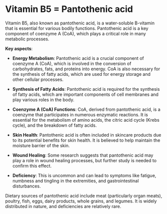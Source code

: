 # Vitamin B5 = Pantothenic acid

Vitamin B5, also known as pantothenic acid, is a water-soluble B-vitamin that is essential for various bodily functions. Pantothenic acid is a key component of coenzyme A (CoA), which plays a critical role in many metabolic processes.

**Key aspects**:

* **Energy Metabolism**: Pantothenic acid is a crucial component of coenzyme A (CoA), which is involved in the conversion of carbohydrates, fats, and proteins into energy. CoA is also necessary for the synthesis of fatty acids, which are used for energy storage and other cellular processes.

* **Synthesis of Fatty Acids**: Pantothenic acid is required for the synthesis of fatty acids, which are important components of cell membranes and play various roles in the body.

* **Coenzyme A (CoA) Functions**: CoA, derived from pantothenic acid, is a coenzyme that participates in numerous enzymatic reactions. It is essential for the metabolism of amino acids, the citric acid cycle (Krebs cycle), and the breakdown of fatty acids.

* **Skin Health**: Pantothenic acid is often included in skincare products due to its potential benefits for skin health. It is believed to help maintain the moisture barrier of the skin.

* **Wound Healing**: Some research suggests that pantothenic acid may play a role in wound healing processes, but further study is needed to confirm this effect.

* **Deficiency**: This is uncommon and can lead to symptoms like fatigue, numbness and tingling in the extremities, and gastrointestinal disturbances.

Dietary sources of pantothenic acid include meat (particularly organ meats), poultry, fish, eggs, dairy products, whole grains, and legumes. It is widely distributed in nature, and deficiencies are relatively rare.

